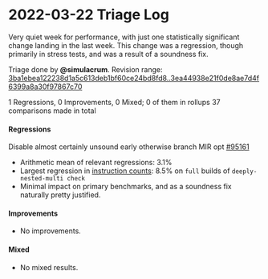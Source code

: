 # 2022-03-22 Triage Log

Very quiet week for performance, with just one statistically significant change
landing in the last week. This change was a regression, though primarily in
stress tests, and was a result of a soundness fix.

Triage done by **@simulacrum**.
Revision range: [3ba1ebea122238d1a5c613deb1bf60ce24bd8fd8..3ea44938e21f0de8ae7d4f6399a8a30f97867c70](https://perf.rust-lang.org/?start=3ba1ebea122238d1a5c613deb1bf60ce24bd8fd8&end=3ea44938e21f0de8ae7d4f6399a8a30f97867c70&absolute=false&stat=instructions%3Au)

1 Regressions, 0 Improvements, 0 Mixed; 0 of them in rollups
37 comparisons made in total

#### Regressions

Disable almost certainly unsound early otherwise branch MIR opt [#95161](https://github.com/rust-lang/rust/pull/95161)
- Arithmetic mean of relevant regressions: 3.1%
- Largest regression in [instruction counts](https://perf.rust-lang.org/compare.html?start=3c17c84a386e7badf6b2c6018d172496b3a28a04&end=cf8531064e44a335c7da75c745279457f42660c5&stat=instructions:u): 8.5% on `full` builds of `deeply-nested-multi check`
- Minimal impact on primary benchmarks, and as a soundness fix naturally pretty
  justified.

#### Improvements

- No improvements.

#### Mixed

- No mixed results.
